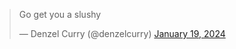 <blockquote class="twitter-tweet"><p lang="en" dir="ltr">Go get you a slushy</p>&mdash; Denzel Curry (@denzelcurry) <a href="https://twitter.com/denzelcurry/status/1748193177386078239?ref_src=twsrc%5Etfw">January 19, 2024</a></blockquote>
